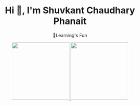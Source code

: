 <h1 align="center">Hi 👋, I'm Shuvkant Chaudhary Phanait</h1>
<p align="center">🌱Learning's Fun</p>
<p align="center">
<a href="https://github.com/Shuvkant">
  <img height="180em" src="https://github-readme-stats-eight-theta.vercel.app/api?username=Shuvkant&show_icons=true&theme=algolia&include_all_commits=true&count_private=true"/>
  <img height="180em" src="https://github-readme-stats-eight-theta.vercel.app/api/top-langs/?username=Shuvkant&layout=compact&langs_count=8&theme=algolia"/>
</a>
</p>

<!--<p align="center"><img align="center" src="https://github-readme-streak-stats.herokuapp.com/?user=shuvkant&" alt="shuvkant" /></p>-->
